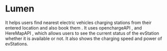 # Lumen
It helps users find nearest electric vehicles charging stations from their entered location and also book them . It uses openchargeAPI , and HereMapAPI , which allows users to see the current status of the evStation whether it is available or not.  It also shows the charging speed and power of evStations. 
